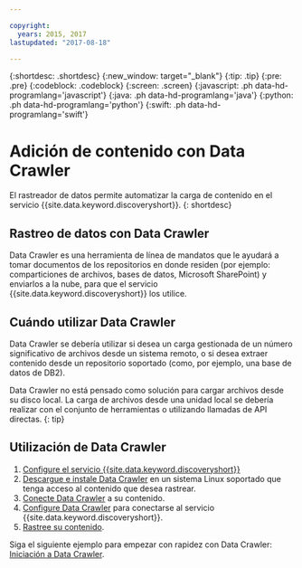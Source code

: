 ```yaml
---

copyright:
  years: 2015, 2017
lastupdated: "2017-08-18"

---
```


{:shortdesc: .shortdesc}
{:new_window: target="_blank"}
{:tip: .tip}
{:pre: .pre}
{:codeblock: .codeblock}
{:screen: .screen}
{:javascript: .ph data-hd-programlang='javascript'}
{:java: .ph data-hd-programlang='java'}
{:python: .ph data-hd-programlang='python'}
{:swift: .ph data-hd-programlang='swift'}

# Adición de contenido con Data Crawler

El rastreador de datos permite automatizar la carga de contenido en el servicio {{site.data.keyword.discoveryshort}}.
{: shortdesc}

## Rastreo de datos con Data Crawler

Data Crawler es una herramienta de línea de mandatos que le ayudará a tomar documentos de los repositorios en donde residen (por ejemplo: comparticiones de archivos, bases de datos, Microsoft SharePoint) y enviarlos a la nube, para que el servicio {{site.data.keyword.discoveryshort}} los utilice. 

## Cuándo utilizar Data Crawler

Data Crawler se debería utilizar si desea un carga gestionada de un número significativo de archivos desde un sistema remoto, o si desea extraer contenido desde un repositorio soportado (como, por ejemplo, una base de datos de DB2). 

Data Crawler no está pensado como solución para cargar archivos desde su disco local. La carga de archivos desde una unidad local se debería realizar con el conjunto de herramientas o utilizando llamadas de API directas.
{: tip}

## Utilización de Data Crawler

1. [Configure el servicio {{site.data.keyword.discoveryshort}}](/docs/services/discovery/building.html#configuring-your-service)
1. [Descargue e instale Data Crawler](/docs/services/discovery/data-crawler-install.html) en un sistema Linux soportado que tenga acceso al contenido que desea rastrear.
1. [Conecte Data Crawler](/docs/services/discovery/data-crawler-seeds.html) a su contenido. 
1. [Configure Data Crawler](/docs/services/discovery/data-crawler-discovery.html) para conectarse al servicio {{site.data.keyword.discoveryshort}}. 
1. [Rastree su contenido](/docs/services/discovery/data-crawler-run.html).

Siga el siguiente ejemplo para empezar con rapidez con Data Crawler: [Iniciación a Data Crawler](/docs/services/discovery/data-crawler-qs.html). 
